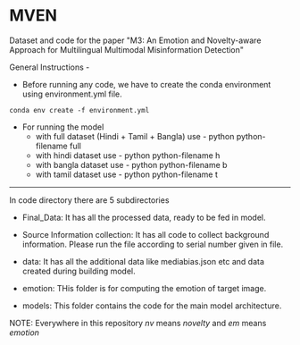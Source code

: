 # MVEN

Dataset and code for the paper "M3: An Emotion and Novelty-aware Approach for Multilingual Multimodal Misinformation Detection"

General Instructions -

* Before running any code, we have to create the conda environment using environment.yml file.

```
conda env create -f environment.yml
```

* For running the model 
    * with full dataset (Hindi + Tamil + Bangla) use - python python-filename full
    * with hindi dataset use - python python-filename h
    * with bangla dataset use - python python-filename b
    * with tamil dataset use - python python-filename t

------------------------------------------------------------------------

In code directory there are 5 subdirectories

* Final_Data: 
It has all the processed data, ready to be fed in model.

* Source Information collection: It has all code to collect background information. Please run the file according to serial number given in file.

* data:
It has all the additional data like mediabias.json etc and data created during building model.

* emotion:
THis folder is for computing the emotion of target image.

* models:
This folder contains the code for the main model architecture.

NOTE: Everywhere in this repository *nv* means *novelty* and *em* means *emotion*
